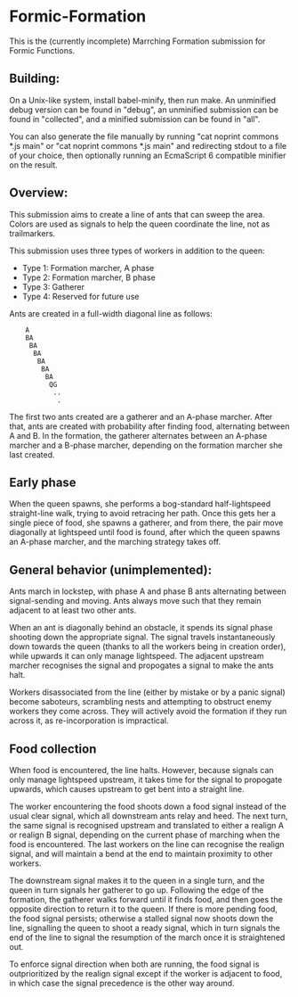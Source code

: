 Formic-Formation
======

This is the (currently incomplete) Marrching Formation submission for Formic Functions. 

Building:
------

On a Unix-like system, install babel-minify, then run make. An unminified debug version can be found in "debug", an unminified submission can be found in "collected", and a minified submission can be found in "all". 

You can also generate the file manually by running "cat noprint commons *.js main" or "cat noprint commons *.js main" and redirecting stdout to a file of your choice, then optionally running an EcmaScript 6 compatible minifier on the result. 

Overview:
------

This submission aims to create a line of ants that can sweep the area. Colors are used as signals to help the queen coordinate the line, not as trailmarkers. 

This submission uses three types of workers in addition to the queen:
*    Type 1: Formation marcher, A phase
*    Type 2: Formation marcher, B phase
*    Type 3: Gatherer
*    Type 4: Reserved for future use

Ants are created in a full-width diagonal line as follows: 

        A
        BA
         BA
          BA
           BA
            BA
             BA
              QG
               ..
                .

The first two ants created are a gatherer and an A-phase marcher. After that, ants are created with probability after finding food, alternating between A and B. In the formation, the gatherer alternates between an A-phase marcher and a B-phase marcher, depending on the formation marcher she last created. 

Early phase
------

When the queen spawns, she performs a bog-standard half-lightspeed straight-line walk, trying to avoid retracing her path. Once this gets her a single piece of food, she spawns a gatherer, and from there, the pair move diagonally at lightspeed until food is found, after which the queen spawns an A-phase marcher, and the marching strategy takes off. 

General behavior (unimplemented):
------

Ants march in lockstep, with phase A and phase B ants alternating between signal-sending and moving. Ants always move such that they remain adjacent to at least two other ants. 

When an ant is diagonally behind an obstacle, it spends its signal phase shooting down the appropriate signal. The signal travels instantaneously down towards the queen (thanks to all the workers being in creation order), while upwards it can only manage lightspeed. The adjacent upstream marcher recognises the signal and propogates a signal to make the ants halt. 

Workers disassociated from the line (either by mistake or by a panic signal) become saboteurs, scrambling nests and attempting to obstruct enemy workers they come across. They will actively avoid the formation if they run across it, as re-incorporation is impractical. 

Food collection
------

When food is encountered, the line halts. However, because signals can only manage lightspeed upstream, it takes time for the signal to propogate upwards, which causes upstream to get bent into a straight line. 

The worker encountering the food shoots down a food signal instead of the usual clear signal, which all downstream ants relay and heed. The next turn, the same signal is recognised upstream and translated to either a realign A or realign B signal, depending on the current phase of marching when the food is encountered. The last workers on the line can recognise the realign signal, and will maintain a bend at the end to maintain proximity to other workers. 

The downstream signal makes it to the queen in a single turn, and the queen in turn signals her gatherer to go up. Following the edge of the formation, the gatherer walks forward until it finds food, and then goes the opposite direction to return it to the queen. If there is more pending food, the food signal persists; otherwise a stalled signal now shoots down the line, signalling the queen to shoot a ready signal, which in turn signals the end of the line to signal the resumption of the march once it is straightened out. 

To enforce signal direction when both are running, the food signal is outprioritized by the realign signal except if the worker is adjacent to food, in which case the signal precedence is the other way around. 






